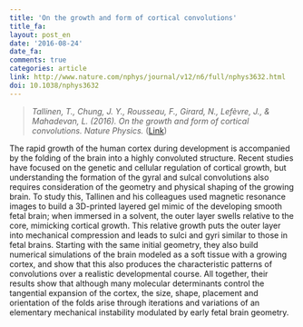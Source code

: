 ```yaml
---
title: 'On the growth and form of cortical convolutions'
title_fa:
layout: post_en
date: '2016-08-24'
date_fa: 
comments: true
categories: article
link: http://www.nature.com/nphys/journal/v12/n6/full/nphys3632.html
doi: 10.1038/nphys3632
---
```


> *Tallinen, T., Chung, J. Y., Rousseau, F., Girard, N., Lefèvre, J., & Mahadevan, L. (2016). On the growth and form of cortical convolutions. Nature Physics.* ([Link](http://dx.doi.org/10.1016/j.neuron.2016.05.028))

The rapid growth of the human cortex during development is accompanied by the folding of the brain into a highly convoluted structure. Recent studies have focused on the genetic and cellular regulation of cortical growth, but understanding the formation of the gyral and sulcal convolutions also requires consideration of the geometry and physical shaping of the growing brain. To study this, Tallinen and his colleagues used magnetic resonance images to build a 3D-printed layered gel mimic of the developing smooth fetal brain; when immersed in a solvent, the outer layer swells relative to the core, mimicking cortical growth. This relative growth puts the outer layer into mechanical compression and leads to sulci and gyri similar to those in fetal brains. Starting with the same initial geometry, they also build numerical simulations of the brain modeled as a soft tissue with a growing cortex, and show that this also produces the characteristic patterns of convolutions over a realistic developmental course. All together, their results show that although many molecular determinants control the tangential expansion of the cortex, the size, shape, placement and orientation of the folds arise through iterations and variations of an elementary mechanical instability modulated by early fetal brain geometry.
